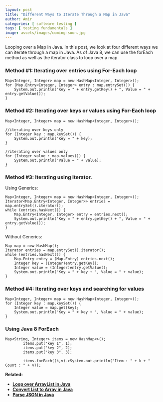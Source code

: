 ```yaml
---
layout: post
title: "Different Ways to Iterate Through a Map in Java"
author: Amir
categories: [ software testing ]
tags: [ testing fundamentals ]
image: assets/images/coming-soon.jpg
---
```


Looping over a Map in Java. In this post, we look at four different ways we can iterate through a map in Java. As of Java 8, we can use the forEach method as well as the iterator class to loop over a map.

### Method #1: Iterating over entries using For-Each loop

    Map<Integer, Integer> map = new HashMap<Integer, Integer>();
    for (Map.Entry<Integer, Integer> entry : map.entrySet()) {
        System.out.println("Key = " + entry.getKey() + ", Value = " + entry.getValue());
    }

### Method #2: Iterating over keys or values using For-Each loop

    Map<Integer, Integer> map = new HashMap<Integer, Integer>();

    //iterating over keys only
    for (Integer key : map.keySet()) {
        System.out.println("Key = " + key);
    }

    //iterating over values only
    for (Integer value : map.values()) {
        System.out.println("Value = " + value);
    }

### Method #3: Iterating using Iterator.

Using Generics:

    Map<Integer, Integer> map = new HashMap<Integer, Integer>();
    Iterator<Map.Entry<Integer, Integer>> entries = map.entrySet().iterator();
    while (entries.hasNext()) {
        Map.Entry<Integer, Integer> entry = entries.next();
        System.out.println("Key = " + entry.getKey() + ", Value = " + entry.getValue());
    }

Without Generics:

    Map map = new HashMap();
    Iterator entries = map.entrySet().iterator();
    while (entries.hasNext()) {
        Map.Entry entry = (Map.Entry) entries.next();
        Integer key = (Integer)entry.getKey();
        Integer value = (Integer)entry.getValue();
        System.out.println("Key = " + key + ", Value = " + value);
    }

### Method #4: Iterating over keys and searching for values

    Map<Integer, Integer> map = new HashMap<Integer, Integer>();
    for (Integer key : map.keySet()) {
        Integer value = map.get(key);
        System.out.println("Key = " + key + ", Value = " + value);
    }

### Using Java 8 ForEach

    Map<String, Integer> items = new HashMap<>();
            items.put("key 1", 1);
            items.put("key 2", 2);
            items.put("key 3", 3);

            items.forEach((k,v)->System.out.println("Item : " + k + " Count : " + v));

**Related:**

*   **[Loop over ArrayList in Java](https://www.testingexcellence.com/java-loop-arraylist/)**
*   **[Convert List to Array in Java](https://www.testingexcellence.com/convert-list-to-array-in-java/)**
*   **[Parse JSON in Java](https://www.testingexcellence.com/how-to-parse-json-in-java/)**